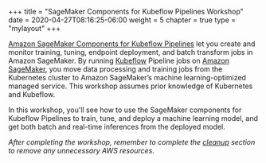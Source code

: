 +++
title = "SageMaker Components for Kubeflow Pipelines Workshop"
date = 2020-04-27T08:16:25-06:00
weight = 5
chapter = true
type = "mylayout"
+++

[Amazon SageMaker Components for Kubeflow Pipelines](https://sagemaker.readthedocs.io/en/v1.65.0/workflows/kubernetes/amazon_sagemaker_components_for_kubeflow_pipelines.html) let you create and monitor training, tuning, endpoint deployment, and batch transform jobs in Amazon SageMaker. By running [Kubeflow](https://www.kubeflow.org/) Pipeline jobs on [Amazon SageMaker](https://aws.amazon.com/sagemaker/), you move data processing and training jobs from the Kubernetes cluster to Amazon SageMaker’s machine learning-optimized managed service. This workshop assumes prior knowledge of Kubernetes and Kubeflow.

In this workshop, you'll see how to use the SageMaker components for Kubeflow Pipelines to train, tune, and deploy a machine learning model, and get both batch and real-time inferences from the deployed model.

*After completing the workshop, remember to complete the [cleanup](/workshop-k8s-pipeline/next) section to remove any unnecessary AWS resources.*
